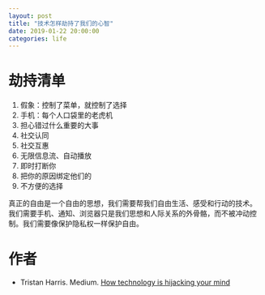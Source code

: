 ```yaml
---
layout: post
title: "技术怎样劫持了我们的心智"
date: 2019-01-22 20:00:00
categories: life
---
```


# 劫持清单

1. 假象：控制了菜单，就控制了选择
2. 手机：每个人口袋里的老虎机
3. 担心错过什么重要的大事
4. 社交认同
5. 社交互惠
6. 无限信息流、自动播放
7. 即时打断你
8. 把你的原因绑定他们的
9. 不方便的选择

真正的自由是一个自由的思想，我们需要帮我们自由生活、感受和行动的技术。
我们需要手机、通知、浏览器只是我们思想和人际关系的外骨骼，而不被冲动控制。我们需要像保护隐私权一样保护自由。

# 作者

- Tristan Harris. Medium. [How technology is hijacking your mind](https://medium.com/thrive-global/how-technology-hijacks-peoples-minds-from-a-magician-and-google-s-design-ethicist-56d62ef5edf3)
